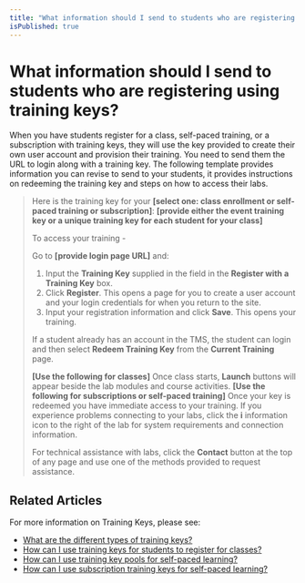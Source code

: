 ```yaml
---
title: "What information should I send to students who are registering for class using training keys?"
isPublished: true
---
```


# What information should I send to students who are registering using training keys?

When you have students register for a class, self-paced training, or a subscription with training keys, they will use the key provided to create their own user account and provision their training. You need to send them the URL to login along with a training key. The following template provides information you can revise to send to your students, it provides instructions on redeeming the training key and steps on how to access their labs.

> Here is the training key for your **[select one: class enrollment or self-paced training or subscription]**: **[provide either the event training key or a unique training key for each student for your class]**
>
> To access your training - 
>
> Go to **[provide login page URL]** and:
> 1. Input the **Training Key** supplied in the field in the **Register with a Training Key** box.
> 1. Click **Register**. This opens a page for you to create a user account and your login credentials for when you return to the site.
> 1. Input your registration information and click **Save**. This opens your training. 
>
> If a student already has an account in the TMS, the student can login and then select **Redeem Training Key** from the **Current Training** page.
>
> **[Use the following for classes]** Once class starts, **Launch** buttons will appear beside the lab modules and course activities. 
> **[Use the following for subscriptions or self-paced training]** Once your key is redeemed you have immediate access to your training. 
> If you experience problems connecting to your labs, click the **i** information icon to the right of the lab for system requirements and connection information. 
>
> For technical assistance with labs, click the **Contact** button at the top of any page and use one of the methods provided to request assistance.

## Related Articles

For more information on Training Keys, please see:
- [What are the different types of training keys?](/tms/tms-administrators/tms-fundamentals/training-key-types.md)
- [How can I use training keys for students to register for classes?](class-training-keys.md)
- [How can I use training key pools for self-paced learning?](/tms/tms-administrators/self-paced-learning-and-subscriptions/training-key-pool.md)
- [How can I use subscription training keys for self-paced learning?](/tms/tms-administrators/self-paced-learning-and-subscriptions/subscription-training-keys.md)
